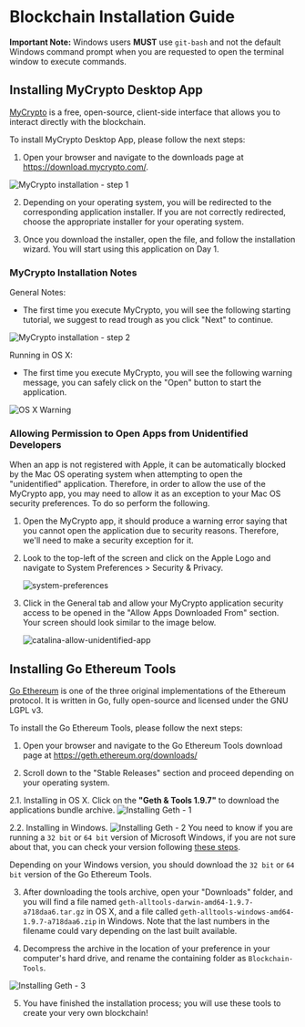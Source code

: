 # Blockchain Installation Guide

**Important Note:** Windows users **MUST** use `git-bash` and not the default Windows command prompt when you are requested to open the terminal window to execute commands.

## Installing MyCrypto Desktop App

[MyCrypto](https://www.mycrypto.com/) is a free, open-source, client-side interface that allows you to interact directly with the blockchain.

To install MyCrypto Desktop App, please follow the next steps:

1. Open your browser and navigate to the downloads page at https://download.mycrypto.com/.

 ![MyCrypto installation - step 1](Images/mycrypto-1.png)

2. Depending on your operating system, you will be redirected to the corresponding application installer. If you are not correctly redirected, choose the appropriate installer for your operating system.

3. Once you download the installer, open the file, and follow the installation wizard. You will start using this application on Day 1.

### MyCrypto Installation Notes

General Notes:

* The first time you execute MyCrypto, you will see the following starting tutorial, we suggest to read trough as you click "Next" to continue.

 ![MyCrypto installation - step 2](Images/mycrypto-2.gif)

Running in OS X:

* The first time you execute MyCrypto, you will see the following warning message, you can safely click on the "Open" button to start the application.

 ![OS X Warning](Images/mycrypto-mac-wanrning.png)

### Allowing Permission to Open Apps from Unidentified Developers

When an app is not registered with Apple, it can be automatically blocked by the Mac OS operating system when attempting to open the "unidentified" application. Therefore, in order to allow the use of the MyCrypto app, you may need to allow it as an exception to your Mac OS security preferences. To do so perform the following.

1. Open the MyCrypto app, it should produce a warning error saying that you cannot open the application due to security reasons. Therefore, we'll need to make a security exception for it.

2. Look to the top-left of the screen and click on the Apple Logo and navigate to System Preferences > Security & Privacy.

    ![system-preferences](Images/system-preferences.png)

3. Click in the General tab and allow your MyCrypto application security access to be opened in the "Allow Apps Downloaded From" section. Your screen should look similar to the image below.

    ![catalina-allow-unidentified-app](Images/catalina-allow-unidentified-app.jpg)

## Installing Go Ethereum Tools

[Go Ethereum](https://geth.ethereum.org/) is one of the three original implementations of the Ethereum protocol. It is written in Go, fully open-source and licensed under the GNU LGPL v3.

To install the Go Ethereum Tools, please follow the next steps:

1. Open your browser and navigate to the Go Ethereum Tools download page at https://geth.ethereum.org/downloads/

2. Scroll down to the "Stable Releases" section and proceed depending on your operating system.

 2.1. Installing in OS X.
 Click on the **"Geth & Tools 1.9.7"** to download the applications bundle archive.
 ![Installing Geth - 1](Images/geth-1.gif)

 2.2. Installing in Windows.
 ![Installing Geth - 2](Images/geth-2.gif)
 You need to know if you are running a `32 bit` or `64 bit` version of Microsoft Windows, if you are not sure about that, you can check your version following [these steps](https://support.microsoft.com/en-us/help/13443/windows-which-version-am-i-running).

 Depending on your Windows version, you should download the `32 bit` or `64 bit` version of the Go Ethereum Tools.

3. After downloading the tools archive, open your "Downloads" folder, and you will find a file named `geth-alltools-darwin-amd64-1.9.7-a718daa6.tar.gz` in OS X, and a file called `geth-alltools-windows-amd64-1.9.7-a718daa6.zip` in Windows. Note that the last numbers in the filename could vary depending on the last built available.

4. Decompress the archive in the location of your preference in your computer's hard drive, and rename the containing folder as `Blockchain-Tools`.

 ![Installing Geth - 3](Images/geth-3.png)

5. You have finished the installation process; you will use these tools to create your very own blockchain!